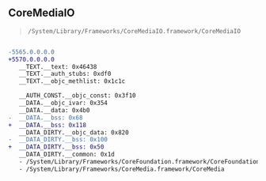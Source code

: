 ## CoreMediaIO

> `/System/Library/Frameworks/CoreMediaIO.framework/CoreMediaIO`

```diff

-5565.0.0.0.0
+5570.0.0.0.0
   __TEXT.__text: 0x46438
   __TEXT.__auth_stubs: 0xdf0
   __TEXT.__objc_methlist: 0x1c1c

   __AUTH_CONST.__objc_const: 0x3f10
   __DATA.__objc_ivar: 0x354
   __DATA.__data: 0x4b0
-  __DATA.__bss: 0x68
+  __DATA.__bss: 0x118
   __DATA_DIRTY.__objc_data: 0x820
-  __DATA_DIRTY.__bss: 0x100
+  __DATA_DIRTY.__bss: 0x50
   __DATA_DIRTY.__common: 0x1d
   - /System/Library/Frameworks/CoreFoundation.framework/CoreFoundation
   - /System/Library/Frameworks/CoreMedia.framework/CoreMedia

```
